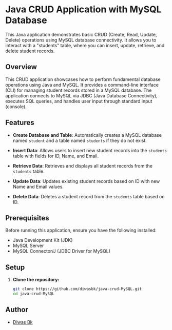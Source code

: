 # Java CRUD Application with MySQL Database

This Java application demonstrates basic CRUD (Create, Read, Update, Delete) operations using MySQL database connectivity. It allows you to interact with a "students" table, where you can insert, update, retrieve, and delete student records.

## Overview

This CRUD application showcases how to perform fundamental database operations using Java and MySQL. It provides a command-line interface (CLI) for managing student records stored in a MySQL database. The application connects to MySQL via JDBC (Java Database Connectivity), executes SQL queries, and handles user input through standard input (console).

## Features

- **Create Database and Table**: Automatically creates a MySQL database named `student` and a table named `students` if they do not exist.
  
- **Insert Data**: Allows users to insert new student records into the `students` table with fields for ID, Name, and Email.

- **Retrieve Data**: Retrieves and displays all student records from the `students` table.

- **Update Data**: Updates existing student records based on ID with new Name and Email values.

- **Delete Data**: Deletes a student record from the `students` table based on ID.

## Prerequisites

Before running this application, ensure you have the following installed:

- Java Development Kit (JDK)
- MySQL Server
- MySQL Connector/J (JDBC Driver for MySQL)

## Setup

1. **Clone the repository:**

   ```bash
   git clone https://github.com/diwasbk/java-crud-MySQL.git
   cd java-crud-MySQL

## Author

- [Diwas Bk](https://github.com/diwasbk)